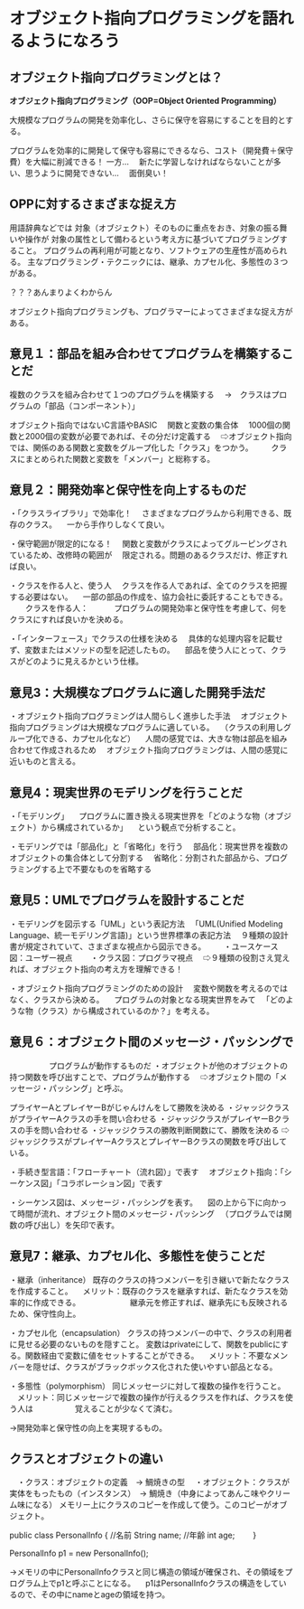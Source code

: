 # オブジェクト指向プログラミングを語れるようになろう
## オブジェクト指向プログラミングとは？

**オブジェクト指向プログラミング（OOP=Object Oriented Programming）**

大規模なプログラムの開発を効率化し、さらに保守を容易にすることを目的とする。

プログラムを効率的に開発して保守も容易にできるなら、コスト（開発費＋保守費）を大幅に削減できる！
一方…
　新たに学習しなければならないことが多い、思うように開発できない…
　面倒臭い！

## OPPに対するさまざまな捉え方

用語辞典などでは
対象（オブジェクト）そのものに重点をおき、対象の振る舞いや操作が
対象の属性として備わるという考え方に基づいてプログラミングすること。
プログラムの再利用が可能となり、ソフトウェアの生産性が高められる。
主なプログラミング・テクニックには、継承、カプセル化、多態性の３つがある。

？？？あんまりよくわからん

オブジェクト指向プログラミングも、プログラマーによってさまざまな捉え方がある。

## 意見１：部品を組み合わせてプログラムを構築することだ

複数のクラスを組み合わせて１つのプログラムを構築する
　→　クラスはプログラムの「部品（コンポーネント）」

オブジェクト指向ではないC言語やBASIC
　関数と変数の集合体
　1000個の関数と2000個の変数が必要であれば、その分だけ定義する
　⇨オブジェクト指向では、関係のある関数と変数をグループ化した「クラス」をつかう。
　　クラスにまとめられた関数と変数を「メンバー」と総称する。

## 意見２：開発効率と保守性を向上するものだ
・「クラスライブラリ」で効率化！
　さまざまなプログラムから利用できる、既存のクラス。
　一から手作りしなくて良い。

・保守範囲が限定的になる！
　関数と変数がクラスによってグルーピングされているため、改修時の範囲が
　限定される。問題のあるクラスだけ、修正すれば良い。

・クラスを作る人と、使う人
　クラスを作る人であれば、全てのクラスを把握する必要はない。
　一部の部品の作成を、協力会社に委託することもできる。
　　クラスを作る人：
　　　プログラムの開発効率と保守性を考慮して、何をクラスにすれば良いかを決める。

・「インターフェース」でクラスの仕様を決める
　具体的な処理内容を記載せず、変数またはメソッドの型を記述したもの。
　部品を使う人にとって、クラスがどのように見えるかという仕様。

## 意見3：大規模なプログラムに適した開発手法だ
・オブジェクト指向プログラミングは人間らしく進歩した手法
　オブジェクト指向プログラミングは大規模なプログラムに適している。
　（クラスの利用しグループ化できる、カプセル化など）
　人間の感覚では、大きな物は部品を組み合わせて作成されるため
　オブジェクト指向プログラミングは、人間の感覚に近いものと言える。

## 意見4：現実世界のモデリングを行うことだ
・「モデリング」
　プログラムに置き換える現実世界を「どのような物（オブジェクト）から構成されているか」
　という観点で分析すること。

・モデリングでは「部品化」と「省略化」を行う
　部品化：現実世界を複数のオブジェクトの集合体として分割する
　省略化：分割された部品から、プログラミングする上で不要なものを省略する

## 意見5：UMLでプログラムを設計することだ
・モデリングを図示する「UML」という表記方法
　「UML(Unified Modeling Language、統一モデリング言語)」という世界標準の表記方法
　９種類の設計書が規定されていて、さまざまな視点から図示できる。
　　・ユースケース図：ユーザー視点
　　・クラス図：プログラマ視点
　⇨９種類の役割さえ覚えれば、オブジェクト指向の考え方を理解できる！

・オブジェクト指向プログラミングのための設計
　変数や関数を考えるのではなく、クラスから決める。
　プログラムの対象となる現実世界をみて
　「どのような物（クラス）から構成されているのか？」を考える。

## 意見６：オブジェクト間のメッセージ・パッシングで
　　　　　プログラムが動作するものだ
・オブジェクトが他のオブジェクトの持つ関数を呼び出すことで、プログラムが動作する
　⇨オブジェクト間の「メッセージ・パッシング」と呼ぶ。

プライヤーAとプレイヤーBがじゃんけんをして勝敗を決める
・ジャッジクラスがプライヤーAクラスの手を問い合わせる
・ジャッジクラスがプレイヤーBクラスの手を問い合わせる
・ジャッジクラスの勝敗判断関数にて、勝敗を決める
⇨ジャッジクラスがプレイヤーAクラスとプレイヤーBクラスの関数を呼び出している。

・手続き型言語：「フローチャート（流れ図）」で表す
　オブジェクト指向：「シーケンス図」「コラボレーション図」で表す

・シーケンス図は、メッセージ・パッシングを表す。
　図の上から下に向かって時間が流れ、オブジェクト間のメッセージ・パッシング
　（プログラムでは関数の呼び出し）を矢印で表す。
 
 
 ## 意見7：継承、カプセル化、多態性を使うことだ
 ・継承（inheritance）
  既存のクラスの持つメンバーを引き継いで新たなクラスを作成すること。
  　メリット：既存のクラスを継承すれば、新たなクラスを効率的に作成できる。
  　　　　　　継承元を修正すれば、継承先にも反映されるため、保守性向上。
        
 ・カプセル化（encapsulation）
  クラスの持つメンバーの中で、クラスの利用者に見せる必要のないものを隠すこと。
  変数はprivateにして、関数をpublicにする。関数経由で変数に値をセットすることができる。
  　メリット：不要なメンバーを隠せば、クラスがブラックボックス化された使いやすい部品となる。
   
 ・多態性（polymorphism）
  同じメッセージに対して複数の操作を行うこと。
  　メリット：同じメッセージで複数の操作が行えるクラスを作れば、クラスを使う人は
   　　　　　覚えることが少なくて済む。
        
  →開発効率と保守性の向上を実現するもの。
  
  ## クラスとオブジェクトの違い
  　・クラス：オブジェクトの定義　→ 鯛焼きの型
  　・オブジェクト：クラスが実体をもったもの（インスタンス）　→ 鯛焼き（中身によってあんこ味やクリーム味になる）
   メモリー上にクラスのコピーを作成して使う。このコピーがオブジェクト。
   
   public class PersonalInfo {
    //名前
    String name;
    //年齢
    int age;
　　}
  
  PersonalInfo p1 = new PersonalInfo();
  
  →メモリの中にPersonalInfoクラスと同じ構造の領域が確保され、その領域をプログラム上でp1と呼ぶことになる。
  　p1はPersonalInfoクラスの構造をしているので、その中にnameとageの領域を持つ。
   
